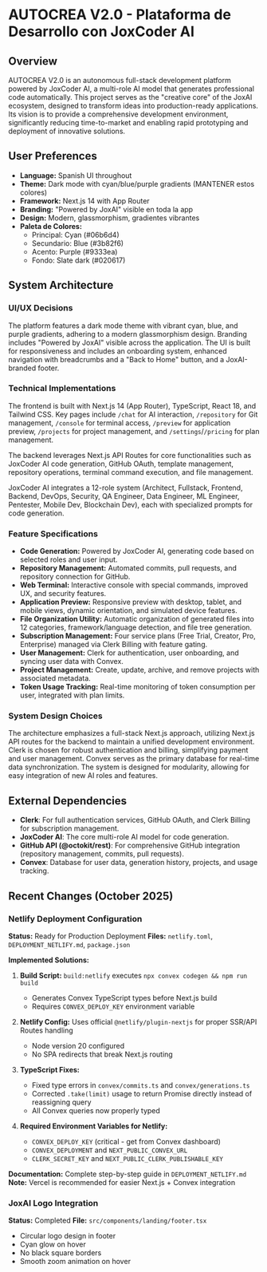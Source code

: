 # AUTOCREA V2.0 - Plataforma de Desarrollo con JoxCoder AI

## Overview
AUTOCREA V2.0 is an autonomous full-stack development platform powered by JoxCoder AI, a multi-role AI model that generates professional code automatically. This project serves as the "creative core" of the JoxAI ecosystem, designed to transform ideas into production-ready applications. Its vision is to provide a comprehensive development environment, significantly reducing time-to-market and enabling rapid prototyping and deployment of innovative solutions.

## User Preferences
- **Language:** Spanish UI throughout
- **Theme:** Dark mode with cyan/blue/purple gradients (MANTENER estos colores)
- **Framework:** Next.js 14 with App Router
- **Branding:** "Powered by JoxAI" visible en toda la app
- **Design:** Modern, glassmorphism, gradientes vibrantes
- **Paleta de Colores:**
  - Principal: Cyan (#06b6d4)
  - Secundario: Blue (#3b82f6)
  - Acento: Purple (#9333ea)
  - Fondo: Slate dark (#020617)

## System Architecture

### UI/UX Decisions
The platform features a dark mode theme with vibrant cyan, blue, and purple gradients, adhering to a modern glassmorphism design. Branding includes "Powered by JoxAI" visible across the application. The UI is built for responsiveness and includes an onboarding system, enhanced navigation with breadcrumbs and a "Back to Home" button, and a JoxAI-branded footer.

### Technical Implementations
The frontend is built with Next.js 14 (App Router), TypeScript, React 18, and Tailwind CSS. Key pages include `/chat` for AI interaction, `/repository` for Git management, `/console` for terminal access, `/preview` for application preview, `/projects` for project management, and `/settings`/`/pricing` for plan management.

The backend leverages Next.js API Routes for core functionalities such as JoxCoder AI code generation, GitHub OAuth, template management, repository operations, terminal command execution, and file management.

JoxCoder AI integrates a 12-role system (Architect, Fullstack, Frontend, Backend, DevOps, Security, QA Engineer, Data Engineer, ML Engineer, Pentester, Mobile Dev, Blockchain Dev), each with specialized prompts for code generation.

### Feature Specifications
- **Code Generation:** Powered by JoxCoder AI, generating code based on selected roles and user input.
- **Repository Management:** Automated commits, pull requests, and repository connection for GitHub.
- **Web Terminal:** Interactive console with special commands, improved UX, and security features.
- **Application Preview:** Responsive preview with desktop, tablet, and mobile views, dynamic orientation, and simulated device features.
- **File Organization Utility:** Automatic organization of generated files into 12 categories, framework/language detection, and file tree generation.
- **Subscription Management:** Four service plans (Free Trial, Creator, Pro, Enterprise) managed via Clerk Billing with feature gating.
- **User Management:** Clerk for authentication, user onboarding, and syncing user data with Convex.
- **Project Management:** Create, update, archive, and remove projects with associated metadata.
- **Token Usage Tracking:** Real-time monitoring of token consumption per user, integrated with plan limits.

### System Design Choices
The architecture emphasizes a full-stack Next.js approach, utilizing Next.js API routes for the backend to maintain a unified development environment. Clerk is chosen for robust authentication and billing, simplifying payment and user management. Convex serves as the primary database for real-time data synchronization. The system is designed for modularity, allowing for easy integration of new AI roles and features.

## External Dependencies
-   **Clerk**: For full authentication services, GitHub OAuth, and Clerk Billing for subscription management.
-   **JoxCoder AI**: The core multi-role AI model for code generation.
-   **GitHub API (@octokit/rest)**: For comprehensive GitHub integration (repository management, commits, pull requests).
-   **Convex**: Database for user data, generation history, projects, and usage tracking.

## Recent Changes (October 2025)

### Netlify Deployment Configuration
**Status:** Ready for Production Deployment
**Files:** `netlify.toml`, `DEPLOYMENT_NETLIFY.md`, `package.json`

**Implemented Solutions:**
1. **Build Script:** `build:netlify` executes `npx convex codegen && npm run build`
   - Generates Convex TypeScript types before Next.js build
   - Requires `CONVEX_DEPLOY_KEY` environment variable

2. **Netlify Config:** Uses official `@netlify/plugin-nextjs` for proper SSR/API Routes handling
   - Node version 20 configured
   - No SPA redirects that break Next.js routing

3. **TypeScript Fixes:**
   - Fixed type errors in `convex/commits.ts` and `convex/generations.ts`
   - Corrected `.take(limit)` usage to return Promise directly instead of reassigning query
   - All Convex queries now properly typed

4. **Required Environment Variables for Netlify:**
   - `CONVEX_DEPLOY_KEY` (critical - get from Convex dashboard)
   - `CONVEX_DEPLOYMENT` and `NEXT_PUBLIC_CONVEX_URL`
   - `CLERK_SECRET_KEY` and `NEXT_PUBLIC_CLERK_PUBLISHABLE_KEY`

**Documentation:** Complete step-by-step guide in `DEPLOYMENT_NETLIFY.md`
**Note:** Vercel is recommended for easier Next.js + Convex integration

### JoxAI Logo Integration
**Status:** Completed
**File:** `src/components/landing/footer.tsx`

- Circular logo design in footer
- Cyan glow on hover
- No black square borders
- Smooth zoom animation on hover
